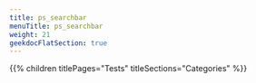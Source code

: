 ```yaml
---
title: ps_searchbar
menuTitle: ps_searchbar
weight: 21 
geekdocFlatSection: true
---
```


{{% children titlePages="Tests" titleSections="Categories" %}}

